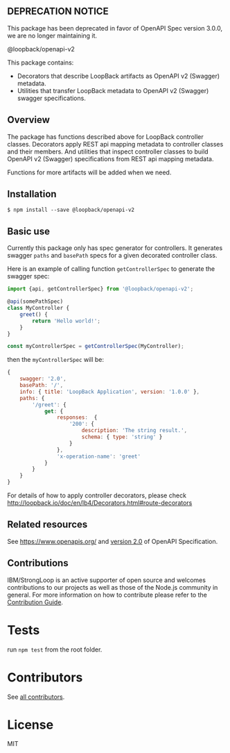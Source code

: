 ## DEPRECATION NOTICE

This package has been deprecated in favor of OpenAPI Spec version 3.0.0, we are no longer maintaining it.

@loopback/openapi-v2

This package contains:

- Decorators that describe LoopBack artifacts as OpenAPI v2 (Swagger) metadata.
- Utilities that transfer LoopBack metadata to OpenAPI v2 (Swagger) swagger specifications. 

## Overview

The package has functions described above for LoopBack controller classes.
Decorators apply REST api mapping metadata to controller classes and their members. And utilities that inspect controller classes to build OpenAPI v2 (Swagger) specifications from REST api mapping metadata.

Functions for more artifacts will be added when we need.

## Installation

```
$ npm install --save @loopback/openapi-v2
```

## Basic use

Currently this package only has spec generator for controllers.
It generates swagger `paths` and `basePath` specs for a given decorated controller class.

Here is an example of calling function `getControllerSpec` to generate the swagger spec:

```js
import {api, getControllerSpec} from '@loopback/openapi-v2';

@api(somePathSpec)
class MyController {
    greet() {
        return 'Hello world!';
    }
}

const myControllerSpec = getControllerSpec(MyController);
```

then the `myControllerSpec` will be:
```js
{
    swagger: '2.0',
    basePath: '/',
    info: { title: 'LoopBack Application', version: '1.0.0' },
    paths: { 
        '/greet': { 
            get: {
                responses:  { 
                    '200': { 
                        description: 'The string result.', 
                        schema: { type: 'string' } 
                    } 
                },
                'x-operation-name': 'greet' 
            }
        } 
    } 
}
```

For details of how to apply controller decorators, please check http://loopback.io/doc/en/lb4/Decorators.html#route-decorators

## Related resources

See https://www.openapis.org/ and [version 2.0](https://github.com/OAI/OpenAPI-Specification/blob/master/versions/2.0.md)
of OpenAPI Specification.

## Contributions

IBM/StrongLoop is an active supporter of open source and welcomes contributions to our projects as well as those of the Node.js community in general. For more information on how to contribute please refer to the [Contribution Guide](https://loopback.io/doc/en/contrib/index.html).

# Tests

run `npm test` from the root folder.

# Contributors

See [all contributors](https://github.com/strongloop/loopback-next/graphs/contributors).

# License

MIT